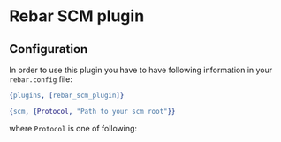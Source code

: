 Rebar SCM plugin
====================

Configuration
----------------------

In order to use this plugin you have to have following information in your ```rebar.config``` file:

```erlang
{plugins, [rebar_scm_plugin]}
```

```erlang
{scm, {Protocol, "Path to your scm root"}}
```
where ```Protocol``` is one of following:
